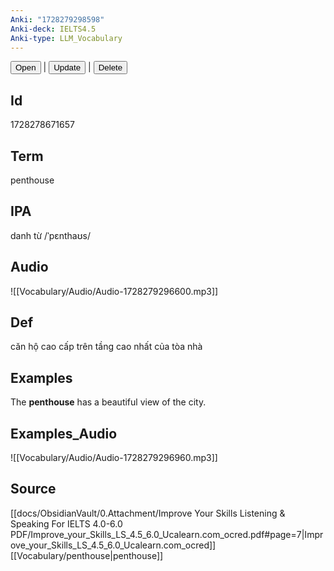 ```yaml
---
Anki: "1728279298598"
Anki-deck: IELTS4.5
Anki-type: LLM_Vocabulary
---
```

<button class="anki-btn-open">Open</button> | <button class="anki-btn-update">Update</button> | <button class="anki-btn-delete">Delete</button>

## Id
1728278671657
## Term
penthouse
## IPA
danh từ /ˈpɛnthaʊs/
## Audio
 ![[Vocabulary/Audio/Audio-1728279296600.mp3]]
## Def
 căn hộ cao cấp trên tầng cao nhất của tòa nhà

## Examples
The **penthouse** has a beautiful view of the city. 

## Examples_Audio
![[Vocabulary/Audio/Audio-1728279296960.mp3]]
## Source
 [[docs/ObsidianVault/0.Attachment/Improve Your Skills Listening & Speaking For IELTS 4.0-6.0 PDF/Improve_your_Skills_LS_4.5_6.0_Ucalearn.com_ocred.pdf#page=7|Improve_your_Skills_LS_4.5_6.0_Ucalearn.com_ocred]] [[Vocabulary/penthouse|penthouse]]